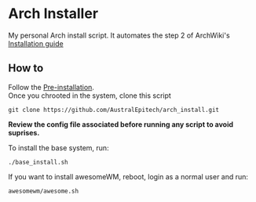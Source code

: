 # Arch Installer
 
My personal Arch install script. It automates the step 2 of ArchWiki's [Installation guide](https://wiki.archlinux.org/title/Installation_guide)

 ## How to

Follow the [Pre-installation](https://wiki.archlinux.org/title/Installation_guide#Pre-installation).\
Once you chrooted in the system, clone this script
```
git clone https://github.com/AustralEpitech/arch_install.git
```

**Review the config file associated before running any script to avoid suprises.**

To install the base system, run:
```
./base_install.sh
```

If you want to install awesomeWM, reboot, login as a normal user and run:
```
awesomewm/awesome.sh
```
